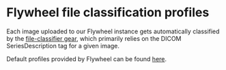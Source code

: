 # Flywheel file classification profiles

Each image uploaded to our Flywheel instance gets automatically classified by the [file-classifier gear](https://gitlab.com/flywheel-io/scientific-solutions/lib/fw-classification), which primarily relies on the DICOM SeriesDescription tag for a given image.

Default profiles provided by Flywheel can be found [here](https://gitlab.com/flywheel-io/scientific-solutions/lib/fw-classification-profiles).
